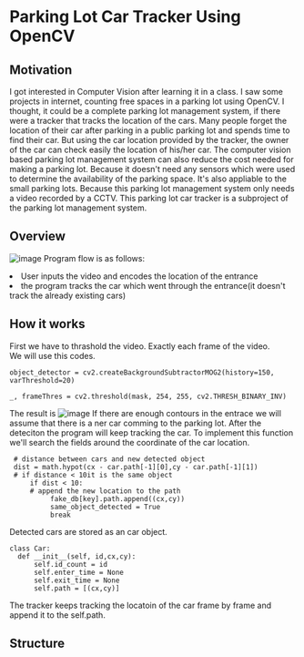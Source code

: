 # Parking Lot Car Tracker Using OpenCV

## Motivation
I got interested in Computer Vision after learning it in a class. I saw some projects in internet, counting free spaces in a parking lot using OpenCV. I thought, it could be a complete parking lot management system, if there were a tracker that tracks the location of the cars. Many people forget the location of their car after parking in a public parking lot and spends time to find their car. But using the car location provided by the tracker, the owner of the car can check easily the location of his/her car. The computer vision based parking lot management system can also reduce the cost needed for making a parking lot. Because it doesn't need any sensors which were used to determine the availability of the parking space. It's also appliable to the small parking lots. Because this parking lot management system only needs a video recorded by a CCTV. This parking lot car tracker is a subproject of the parking lot management system.

## Overview
![image](https://user-images.githubusercontent.com/62208537/187294376-8e58eea1-ab91-48d1-9b05-a12e83afafa9.png)
Program flow is as follows: 
<li> User inputs the video and encodes the location of the entrance
<li> the program tracks the car which went through the entrance(it doesn't track the already existing cars)

## How it works
First we have to thrashold the video. Exactly each frame of the video. <br>
We will use this codes.
```
object_detector = cv2.createBackgroundSubtractorMOG2(history=150, varThreshold=20)
```
```
_, frameThres = cv2.threshold(mask, 254, 255, cv2.THRESH_BINARY_INV)
```
The result is
![image](https://user-images.githubusercontent.com/62208537/187294781-d06215cd-723d-43a8-9c6d-49e43f07a4b2.png)
If there are enough contours in the entrace we will assume that there is a ner car comming to the parking lot. After the deteciton the program will keep tracking the car. To implement this function we'll search the fields around the coordinate of the car location.
```
 # distance between cars and new detected object
 dist = math.hypot(cx - car.path[-1][0],cy - car.path[-1][1])
 # if distance < 10it is the same object
     if dist < 10:
     # append the new location to the path
          fake_db[key].path.append((cx,cy))
          same_object_detected = True
          break
```

Detected cars are stored as an car object. 
```
class Car:
  def __init__(self, id,cx,cy):
      self.id_count = id
      self.enter_time = None
      self.exit_time = None
      self.path = [(cx,cy)]
```
 The tracker keeps tracking the locatoin of the car frame by frame and append it to the self.path.


## Structure
